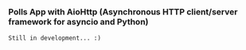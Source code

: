 ### **Polls App with AioHttp (Asynchronous HTTP client/server framework for asyncio and Python)**

```
Still in development... :)
```